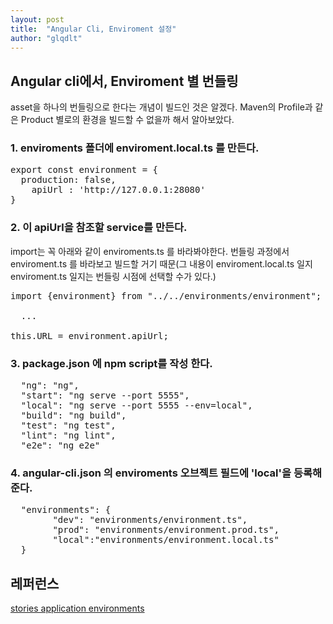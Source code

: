 ```yaml
---
layout: post
title:  "Angular Cli, Enviroment 설정"
author: "glqdlt"
---
```


## Angular cli에서, Enviroment 별 번들링

asset을 하나의 번들링으로 한다는 개념이 빌드인 것은 알겠다.
Maven의 Profile과 같은 Product 별로의 환경을 빌드할 수 없을까 해서 알아보았다.

### 1. enviroments 폴더에 enviroment.local.ts 를 만든다.

<pre>
export const environment = {
  production: false,
    apiUrl : 'http://127.0.0.1:28080'
}
</pre>

### 2. 이 apiUrl을 참조할 service를 만든다. 

import는 꼭 아래와 같이  enviroments.ts 를 바라봐야한다. 번들링 과정에서 enviroment.ts 를 바라보고 빌드할 거기 때문(그 내용이 enviroment.local.ts 일지 enviroment.ts 일지는 번들링 시점에 선택할 수가 있다.)

<pre>
import {environment} from "../../environments/environment";

  ...

this.URL = environment.apiUrl;
</pre>

### 3. package.json 에 npm script를 작성 한다.
 
<pre>
  "ng": "ng",
  "start": "ng serve --port 5555",
  "local": "ng serve --port 5555 --env=local",
  "build": "ng build",
  "test": "ng test",
  "lint": "ng lint",
  "e2e": "ng e2e"
</pre>

### 4. angular-cli.json 의 enviroments 오브젝트 필드에 'local'을 등록해준다.

<pre>
  "environments": {
        "dev": "environments/environment.ts",
        "prod": "environments/environment.prod.ts",
        "local":"environments/environment.local.ts"
  }
</pre>

## 레퍼런스

[stories application environments](https://github.com/angular/angular-cli/wiki/stories-application-environments)